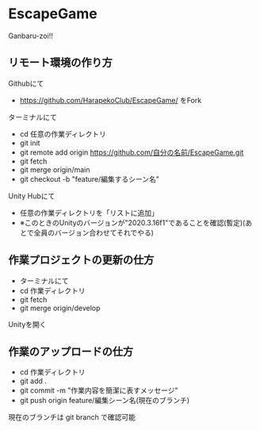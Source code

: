 # EscapeGame
Ganbaru-zoi!!

## リモート環境の作り方
Githubにて
-  https://github.com/HarapekoClub/EscapeGame/ をFork 

ターミナルにて
-  cd 任意の作業ディレクトリ
-  git init
-  git remote add origin https://github.com/自分の名前/EscapeGame.git
-  git fetch
-  git merge origin/main
-  git checkout -b "feature/編集するシーン名"

Unity Hubにて
-  任意の作業ディレクトリを「リストに追加」
-  ※このときのUnityのバージョンが"2020.3.16f1"であることを確認(暫定)(あとで全員のバージョン合わせてそれでやる)

## 作業プロジェクトの更新の仕方
- ターミナルにて
- cd 作業ディレクトリ
- git fetch
- git merge origin/develop

Unityを開く

## 作業のアップロードの仕方
- cd 作業ディレクトリ
- git add .
- git commit -m "作業内容を簡潔に表すメッセージ"
- git push origin feature/編集シーン名(現在のブランチ)

現在のブランチは git branch で確認可能
